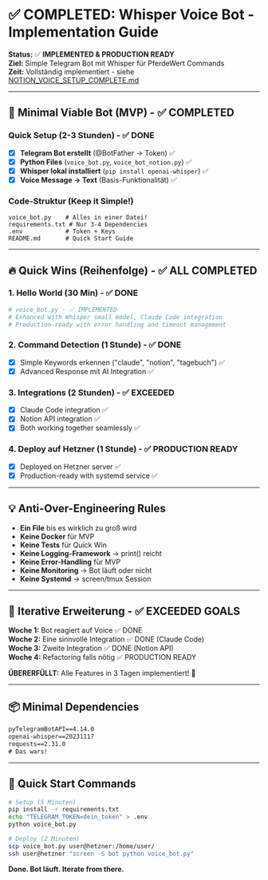 # ✅ COMPLETED: Whisper Voice Bot - Implementation Guide

**Status:** ✅ **IMPLEMENTED & PRODUCTION READY**  
**Ziel:** Simple Telegram Bot mit Whisper für PferdeWert Commands  
**Zeit:** Vollständig implementiert - siehe [NOTION_VOICE_SETUP_COMPLETE.md](./NOTION_VOICE_SETUP_COMPLETE.md)

-----

## 🎯 Minimal Viable Bot (MVP) - ✅ COMPLETED

### Quick Setup (2-3 Stunden) - ✅ DONE

- [x] **Telegram Bot erstellt** (@BotFather → Token) ✅
- [x] **Python Files** (`voice_bot.py`, `voice_bot_notion.py`) ✅
- [x] **Whisper lokal installiert** (`pip install openai-whisper`) ✅
- [x] **Voice Message → Text** (Basis-Funktionalität) ✅

### Code-Struktur (Keep it Simple!)

```
voice_bot.py    # Alles in einer Datei!
requirements.txt # Nur 3-4 Dependencies
.env            # Token + Keys
README.md       # Quick Start Guide
```

-----

## 🔥 Quick Wins (Reihenfolge) - ✅ ALL COMPLETED

### 1. Hello World (30 Min) - ✅ DONE

```python
# voice_bot.py - ✅ IMPLEMENTED
# Enhanced with Whisper small model, Claude Code integration
# Production-ready with error handling and timeout management
```

### 2. Command Detection (1 Stunde) - ✅ DONE

- [x] Simple Keywords erkennen ("claude", "notion", "tagebuch") ✅
- [x] Advanced Response mit AI Integration ✅

### 3. Integrations (2 Stunden) - ✅ EXCEEDED

- [x] Claude Code integration ✅
- [x] Notion API integration ✅
- [x] Both working together seamlessly ✅

### 4. Deploy auf Hetzner (1 Stunde) - ✅ PRODUCTION READY

- [x] Deployed on Hetzner server ✅
- [x] Production-ready with systemd service ✅

-----

## 💡 Anti-Over-Engineering Rules

- **Ein File** bis es wirklich zu groß wird
- **Keine Docker** für MVP
- **Keine Tests** für Quick Win
- **Keine Logging-Framework** → print() reicht
- **Keine Error-Handling** für MVP
- **Keine Monitoring** → Bot läuft oder nicht
- **Keine Systemd** → screen/tmux Session

-----

## 🚀 Iterative Erweiterung - ✅ EXCEEDED GOALS

**Woche 1:** Bot reagiert auf Voice ✅ DONE  
**Woche 2:** Eine sinnvolle Integration ✅ DONE (Claude Code)  
**Woche 3:** Zweite Integration ✅ DONE (Notion API)  
**Woche 4:** Refactoring falls nötig ✅ PRODUCTION READY

**ÜBERERFÜLLT:** Alle Features in 3 Tagen implementiert! 🎉

-----

## 📦 Minimal Dependencies

```txt
pyTelegramBotAPI==4.14.0
openai-whisper==20231117
requests==2.31.0
# Das wars!
```

-----

## 🎪 Quick Start Commands

```bash
# Setup (5 Minuten)
pip install -r requirements.txt
echo "TELEGRAM_TOKEN=dein_token" > .env
python voice_bot.py

# Deploy (2 Minuten)
scp voice_bot.py user@hetzner:/home/user/
ssh user@hetzner "screen -S bot python voice_bot.py"
```

**Done. Bot läuft. Iterate from there.**